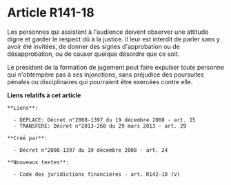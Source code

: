 # Article R141-18

Les personnes qui assistent à l'audience doivent observer une attitude digne et garder le respect dû à la justice. Il leur
est interdit de parler sans y avoir été invitées, de donner des signes d'approbation ou de désapprobation, ou de causer
quelque désordre que ce soit. 

Le président de la formation de jugement peut faire expulser toute personne qui n'obtempère pas à ses injonctions, sans
préjudice des poursuites pénales ou disciplinaires qui pourraient être exercées contre elle.

**Liens relatifs à cet article**

	**Liens**:

	  - DEPLACE: Décret n°2008-1397 du 19 décembre 2008 - art. 15
	  - TRANSFERE: Décret n°2013-268 du 29 mars 2013 - art. 29

	**Créé par**:

	  - Décret n°2008-1397 du 19 décembre 2008 - art. 24

	**Nouveaux textes**:

	  - Code des juridictions financières - art. R142-10 (V)
